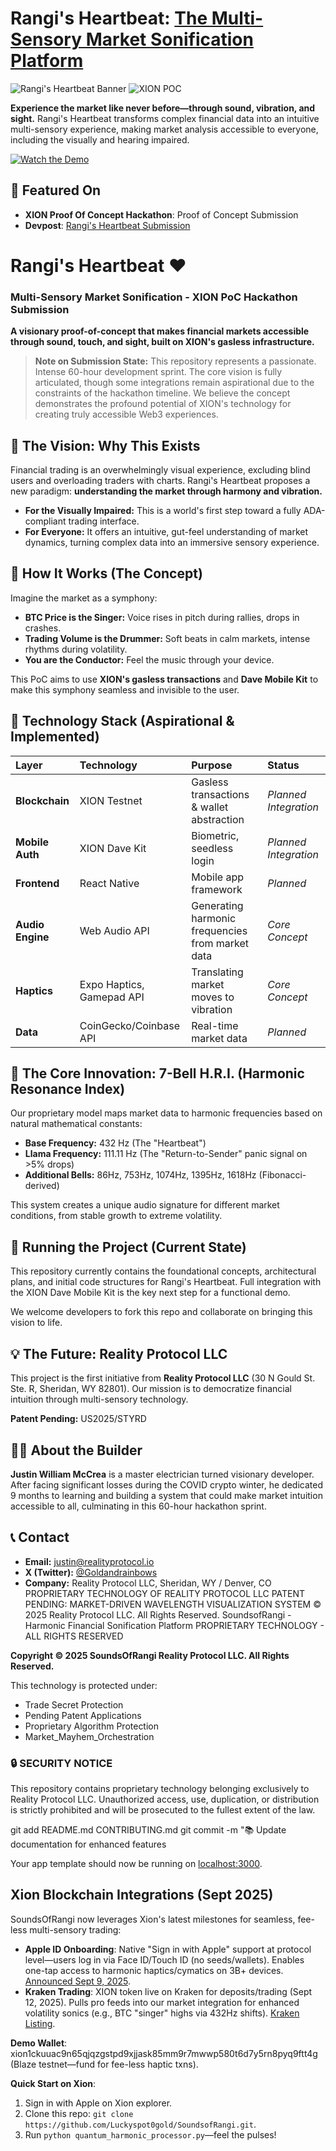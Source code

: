 # Rangi's Heartbeat: [The Multi-Sensory Market Sonification Platform](https://keep.google.com/u/0/media/v2/1lUHZAqIu7QuYC7jIWSeSGgy5NaWUHfmLeaCYa57uOFaHLDYai_RrTD0waXxT0Hw0cnax/1LvLYFR2WF0RfIruiErTdhzkijA3iqKkURaPp7FsUhytnt37PizgRFdWICcHKpXvGUUw2?accept=image%2Fgif%2Cimage%2Fjpeg%2Cimage%2Fjpg%2Cimage%2Fpng%2Caudio%2Faac&sz=1080)

![Rangi's Heartbeat Banner](assets/branding/rangi-heartbeat-banner.jpg)
![XION POC](assets/branding/xion-blaze-logo.png)

**Experience the market like never before—through sound, vibration, and sight.** Rangi's Heartbeat transforms complex financial data into an intuitive multi-sensory experience, making market analysis accessible to everyone, including the visually and hearing impaired.

[![Watch the Demo](https://img.youtube.com/vi/_ciqFNhPc_s/0.jpg)](https://youtu.be/_ciqFNhPc_s)

## 🌟 Featured On
- **XION Proof Of Concept Hackathon**: Proof of Concept Submission
- **Devpost**: [Rangi's Heartbeat Submission](https://devpost.com/software/rangi-s-heartbeat)

# Rangi's Heartbeat ❤️
### Multi-Sensory Market Sonification - XION PoC Hackathon Submission

**A visionary proof-of-concept that makes financial markets accessible through sound, touch, and sight, built on XION's gasless infrastructure.**

> **Note on Submission State:** This repository represents a passionate. Intense 60-hour development sprint. The core vision is fully articulated, though some integrations remain aspirational due to the constraints of the hackathon timeline. We believe the concept demonstrates the profound potential of XION's technology for creating truly accessible Web3 experiences.

## 🌟 The Vision: Why This Exists

Financial trading is an overwhelmingly visual experience, excluding blind users and overloading traders with charts. Rangi's Heartbeat proposes a new paradigm: **understanding the market through harmony and vibration.**

*   **For the Visually Impaired:** This is a world's first step toward a fully ADA-compliant trading interface.
*   **For Everyone:** It offers an intuitive, gut-feel understanding of market dynamics, turning complex data into an immersive sensory experience.

## 🎯 How It Works (The Concept)

Imagine the market as a symphony:
*   **BTC Price is the Singer:** Voice rises in pitch during rallies, drops in crashes.
*   **Trading Volume is the Drummer:** Soft beats in calm markets, intense rhythms during volatility.
*   **You are the Conductor:** Feel the music through your device.

This PoC aims to use **XION's gasless transactions** and **Dave Mobile Kit** to make this symphony seamless and invisible to the user.

## 🧰 Technology Stack (Aspirational & Implemented)

| Layer | Technology | Purpose | Status |
| :--- | :--- | :--- | :--- |
| **Blockchain** | XION Testnet | Gasless transactions & wallet abstraction | *Planned Integration* |
| **Mobile Auth** | XION Dave Kit | Biometric, seedless login | *Planned Integration* |
| **Frontend** | React Native | Mobile app framework | *Planned* |
| **Audio Engine** | Web Audio API | Generating harmonic frequencies from market data | *Core Concept* |
| **Haptics** | Expo Haptics, Gamepad API | Translating market moves to vibration | *Core Concept* |
| **Data** | CoinGecko/Coinbase API | Real-time market data | *Planned* |

## 🔬 The Core Innovation: 7-Bell H.R.I. (Harmonic Resonance Index)

Our proprietary model maps market data to harmonic frequencies based on natural mathematical constants:

*   **Base Frequency:** 432 Hz (The "Heartbeat")
*   **Llama Frequency:** 111.11 Hz (The "Return-to-Sender" panic signal on >5% drops)
*   **Additional Bells:** 86Hz, 753Hz, 1074Hz, 1395Hz, 1618Hz (Fibonacci-derived)

This system creates a unique audio signature for different market conditions, from stable growth to extreme volatility.

## 🚀 Running the Project (Current State)

This repository currently contains the foundational concepts, architectural plans, and initial code structures for Rangi's Heartbeat. Full integration with the XION Dave Mobile Kit is the key next step for a functional demo.

We welcome developers to fork this repo and collaborate on bringing this vision to life.

## 💡 The Future: Reality Protocol LLC

This project is the first initiative from **Reality Protocol LLC** (30 N Gould St. Ste. R, Sheridan, WY 82801). Our mission is to democratize financial intuition through multi-sensory technology.

**Patent Pending:** US2025/STYRD

## 👨‍💻 About the Builder

**Justin William McCrea** is a master electrician turned visionary developer. After facing significant losses during the COVID crypto winter, he dedicated 9 months to learning and building a system that could make market intuition accessible to all, culminating in this 60-hour hackathon sprint.

## 📞 Contact

*   **Email:** justin@realityprotocol.io
*   **X (Twitter):** [@Goldandrainbows](https://x.com/Goldandrainbows/)
*   **Company:** Reality Protocol LLC, Sheridan, WY / Denver, CO
                   PROPRIETARY TECHNOLOGY OF REALITY PROTOCOL LLC
             PATENT PENDING: MARKET-DRIVEN WAVELENGTH VISUALIZATION SYSTEM
                © 2025 Reality Protocol LLC. All Rights Reserved.
             SoundsofRangi - Harmonic Financial Sonification Platform
                   PROPRIETARY TECHNOLOGY - ALL RIGHTS RESERVED

**Copyright © 2025 SoundsOfRangi Reality Protocol LLC. All Rights Reserved.**

This technology is protected under:
- Trade Secret Protection
- Pending Patent Applications
- Proprietary Algorithm Protection
- Market_Mayhem_Orchestration

### 🔒 SECURITY NOTICE
This repository contains proprietary technology belonging exclusively to Reality Protocol LLC. Unauthorized access, use, duplication, or distribution is strictly prohibited and will be prosecuted to the fullest extent of the law.

git add README.md CONTRIBUTING.md
git commit -m "📚 Update documentation for enhanced features

Your app template should now be running on [localhost:3000](http://localhost:3000).

## Xion Blockchain Integrations (Sept 2025)

SoundsOfRangi now leverages Xion's latest milestones for seamless, fee-less multi-sensory trading:

- **Apple ID Onboarding**: Native "Sign in with Apple" support at protocol level—users log in via Face ID/Touch ID (no seeds/wallets). Enables one-tap access to harmonic haptics/cymatics on 3B+ devices. [Announced Sept 9, 2025](https://www.globenewswire.com/news-release/2025/09/09/3147117/0/en/XION-launches-Apple-ID-login-for-blockchain-dropping-wallets-and-seed-phrases.html).
- **Kraken Trading**: XION token live on Kraken for deposits/trading (Sept 12, 2025). Pulls pro feeds into our market integration for enhanced volatility sonics (e.g., BTC "singer" highs via 432Hz shifts). [Kraken Listing](https://blog.kraken.com/product/asset-listings/xion-is-available-for-trading).

**Demo Wallet**: xion1ckuuac9n65qjqzgstpd9xjjask85mm9r7mwwp580t6d7y5rn8pyq9ftt4g (Blaze testnet—fund for fee-less haptic txns).

**Quick Start on Xion**:
1. Sign in with Apple on Xion explorer.
2. Clone this repo: `git clone https://github.com/Luckyspot0gold/SoundsofRangi.git`.
3. Run `python quantum_harmonic_processor.py`—feel the pulses!
